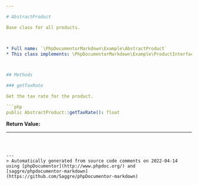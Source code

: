 ```yaml
---

# AbstractProduct

Base class for all products.



* Full name: `\PhpDocumentorMarkdown\Example\AbstractProduct`
* This class implements: \PhpDocumentorMarkdown\Example\ProductInterface



## Methods

### getTaxRate

Get the tax rate for the product.

```php
public AbstractProduct::getTaxRate(): float
```









**Return Value:**





---
```



---
> Automatically generated from source code comments on 2022-04-14 using [phpDocumentor](http://www.phpdoc.org/) and [saggre/phpdocumentor-markdown](https://github.com/Saggre/phpDocumentor-markdown)
